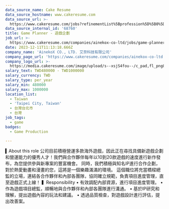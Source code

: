 ```yaml
---
data_source_name: Cake Resume
data_source_hostname: www.cakeresume.com
data_source_url: >-
  https://www.cakeresume.com/jobs?refinementList%5Bprofession%5D%5B0%5D=game-production&range%5Bsalary_range%5D%5Bmin%5D=100000
data_source_internal_id: '68760'
title: Game Planner - 遊戲企劃
job_url: >-
  https://www.cakeresume.com/companies/ainekox-co-ltd/jobs/game-planner-game-planning
date: 2023-12-11T11:13:18.666Z
company_name: 'AinekoX CO., LTD. 艾奈科技有限公司'
company_page_url: 'https://www.cakeresume.com/companies/ainekox-co-ltd'
company_logo_url: >-
  https://media.cakeresume.com/image/upload/s--xsjS4fou--/c_pad,fl_png8,h_200,w_200/v1701857898/i8uxyl0nbrhj0uhm82rc.png
salary_text: TWD480000 - TWD1000000
salary_currency: TWD
salary_type: per_year
salary_min: 480000
salary_max: 1000000
location_list:
  - Taiwan
  - 'Taipei City, Taiwan'
  - 台灣台北市
  - 台灣
job_tags:
  - game
badges:
  - Game Production

---
```


▍About this role 公司目前積極營運多款海外遊戲，因此正在尋找具備新遊戲企劃和營運能力的優秀人才！我們與合作夥伴每年以10到20款遊戲的速度進行新作發布，為您提供參與新專案的豐富機會。 同時，我們積極與知名IP進行合作企劃，對於熱愛動畫和漫畫的您，這將是一個樂趣滿滿的環境。 這個職位將充當橋樑總監的立場，連結各合作夥伴和內部各團隊，協同確立規範，負責項目進度管理，直至遊戲正式上線！ ▍Responsibility • 有效調配內部資源，進行項目進度管理。 • 作為遊戲項目總監，順暢地與合作夥伴和內部各團隊進行溝通。 • 基於IP研究和理解，提出遊戲內容的玩法和建議。 • 透過品質檢查，對遊戲設計進行評估，提出改善案。